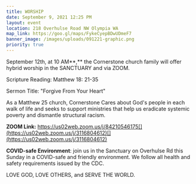```yaml
---
title: WORSHIP
date: September 9, 2021 12:25 PM
layout: event
location: 218 Overhulse Road NW Olympia WA
map_link: https://goo.gl/maps/FykeCyepBDwUDmeF7
banner_image: /images/uploads/091221-graphic.png
priority: true
---
```

September 12th, at 10 AM**,** the Cornerstone church family will offer hybrid worship in the SANCTUARY and via ZOOM.  

Scripture Reading: Matthew 18: 21-35

Sermon Title:  "Forgive From Your Heart"

As a Matthew 25 church, Cornerstone Cares about God's people in each walk of life and seeks to support ministries that help us eradicate systemic poverty and dismantle structural racism.

**ZOOM Link:** [](https://us02web.zoom.us/j/84210546175)https://us02web.zoom.us/j/84210546175[](https://us02web.zoom.us/j/3116804612)[](https://us02web.zoom.us/j/3116804612)

**COVID-safe Environment**: join us in the Sanctuary on Overhulse Rd this Sunday in a COVID-safe and friendly environment. We follow all health and safety requirements issued by the CDC.

LOVE GOD, LOVE OTHERS, and SERVE THE WORLD.